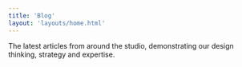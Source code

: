 ```yaml
---
title: 'Blog'
layout: 'layouts/home.html'
---
```


The latest articles from around the studio, demonstrating our design
thinking, strategy and expertise.
